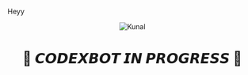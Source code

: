 Heyy<p align="center">
  <img src="https://te.legra.ph/file/436b7b7fbc4e9fd47346e.jpg" alt="Kunal">
</p>
<h1 align="center">
  <b>🧡 𝘾𝙊𝘿𝙀𝙓𝘽𝙊𝙏 𝙄𝙉 𝙋𝙍𝙊𝙂𝙍𝙀𝙎𝙎 🧡</b>
</h1>




               

